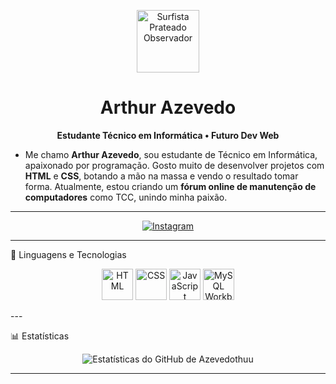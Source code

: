 <p align="center">
  <img src="https://azevedothuu.github.io/perfil/images/sufista-observador.png" width="100" alt="Surfista Prateado Observador"/>
</p>

<h1 align="center">Arthur Azevedo</h1>
<p align="center">
  <strong>Estudante Técnico em Informática • Futuro Dev Web</strong>
</p>


* Me chamo **Arthur Azevedo**, sou estudante de Técnico em Informática, apaixonado por programação. Gosto muito de desenvolver projetos com **HTML** e **CSS**, botando a mão na massa e vendo o resultado tomar forma.
 Atualmente, estou criando um **fórum online de manutenção de computadores** como TCC, unindo minha paixão.

---
<p align="center">
  <a href="https://instagram.com/huazevedo" target="_blank">
    <img src="https://img.shields.io/badge/Instagram-%23E4405F.svg?style=for-the-badge&logo=Instagram&logoColor=white" alt="Instagram"/>
  </a>
</p>

---

🚀 Linguagens e Tecnologias

<p align="center">
  <img src="https://cdn.jsdelivr.net/gh/devicons/devicon/icons/html5/html5-original.svg" width="50" alt="HTML"/>
  <img src="https://cdn.jsdelivr.net/gh/devicons/devicon/icons/css3/css3-original.svg" width="50" alt="CSS"/>
  <img src="https://cdn.jsdelivr.net/gh/devicons/devicon/icons/javascript/javascript-original.svg" width="50" alt="JavaScript"/>
  <img src="https://cdn.jsdelivr.net/gh/devicons/devicon/icons/mysql/mysql-plain-wordmark.svg" width="50" alt="MySQL Workbench"/>
</p>
---

📊 Estatísticas

<p align="center">
  <img src="https://github-readme-stats.vercel.app/api?username=Azevedothuu&show_icons=true&theme=transparent" alt="Estatísticas do GitHub de Azevedothuu"/>
</p>

---


